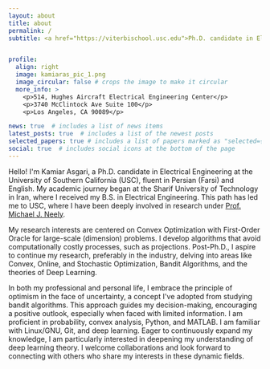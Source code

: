 ```yaml
---
layout: about
title: about
permalink: /
subtitle: <a href="https://viterbischool.usc.edu">Ph.D. candidate in Electrical Engineering at USC Viterbi School of Engineering</a>


profile:
  align: right
  image: kamiaras_pic_1.png
  image_circular: false # crops the image to make it circular
  more_info: >
    <p>514, Hughes Aircraft Electrical Engineering Center</p>
    <p>3740 McClintock Ave Suite 100</p>
    <p>Los Angeles, CA 90089</p>

news: true  # includes a list of news items
latest_posts: true  # includes a list of the newest posts
selected_papers: true # includes a list of papers marked as "selected={true}"
social: true  # includes social icons at the bottom of the page
---
```


Hello! I'm Kamiar Asgari, a Ph.D. candidate in Electrical Engineering at the University of Southern California (USC), fluent in Persian (Farsi) and English. My academic journey began at the Sharif University of Technology in Iran, where I received my B.S. in Electrical Engineering. This path has led me to USC, where I have been deeply involved in research under [Prof. Michael J. Neely](https://viterbi-web.usc.edu/~mjneely/).

My research interests are centered on Convex Optimization with First-Order Oracle for large-scale (dimension) problems. I develop algorithms that avoid computationally costly processes, such as projections. Post-Ph.D., I aspire to continue my research, preferably in the industry, delving into areas like Convex, Online, and Stochastic Optimization, Bandit Algorithms, and the theories of Deep Learning.

In both my professional and personal life, I embrace the principle of optimism in the face of uncertainty, a concept I've adopted from studying bandit algorithms. This approach guides my decision-making, encouraging a positive outlook, especially when faced with limited information. I am proficient in probability, convex analysis, Python, and MATLAB. I am familiar with Linux/GNU, Git, and deep learning. Eager to continuously expand my knowledge, I am particularly interested in deepening my understanding of deep learning theory. I welcome collaborations and look forward to connecting with others who share my interests in these dynamic fields.
